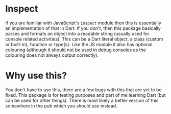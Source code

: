 # Inspect
If you are familiar with JavaScript's `inspect` module then this is essentially an implementation of that in Dart. If you don't, then this package basically parses and formats an object into a readable string (usually used for console related activities). This can be a Dart literal object, a class (custom or built-in), function or type(s). Like the JS module it also has optional colouring (although it should not be used in debug consoles as the colouring does not always output correctly).

# Why use this?
You don't have to use this, there are a few bugs with this that are yet to be fixed. This package is for testing purposes and part of me learning Dart (but can be used for other things). There is most likely a better version of this somewhere in the pub which you should use instead.

